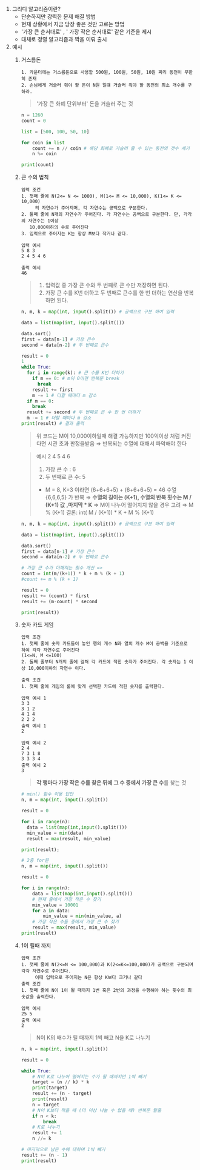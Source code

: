1. 그리디 알고리즘이란? 
    - 단순하지만 강력한 문제 해결 방법
    - 현재 상황에서 지금 당장 좋은 것만 고르는 방법
    - '가장 큰 순서대로' , ' 가장 작은 순서대로' 같은 기준을 제시
    - 대체로 정렬 알고리즘과 짝을 이뤄 출시
2. 예시
    1. 거스름돈 

        ```
        1. 카운터에는 거스름돈으로 사용할 500원, 100원, 50원, 10원 짜리 동전이 무한히 존재
        2. 손님에게 거슬러 줘야 할 돈이 N원 일떄 거슬러 줘야 할 동전의 최소 개수를 구하라.
        ```

        >'가장 큰 화폐 단위부터' 돈을 거슬러 주는 것 

        ```python
        n = 1260
        count = 0

        list = [500, 100, 50, 10]

        for coin in list 
        	count += n // coin # 해당 화폐로 거슬러 줄 수 있는 동전의 갯수 세기
        	n %= coin 

        print(count)
        ```

    2. 큰 수의 법칙 

        ```
        입력 조건
        1. 첫째 줄에 N(2<= N <= 1000), M(1<= M <= 10,000), K(1<= K <= 10,000)
        	 의 자연수가 주어지며, 각 자연수는 공백으로 구분한다. 
        2. 둘째 줄에 N개의 자연수가 주어진다. 각 자연수는 공백으로 구분한다. 단, 각각의 자연수는 1이상
           10,000이하의 수로 주어진다
        3. 입력으로 주어지는 K는 항상 M보다 작거나 같다.

        입력 예시 
        5 8 3
        2 4 5 4 6 

        출력 예시
        46
        ```

        > 1. 입력값 중 가장 큰 수와 두 번째로 큰 수만 저장하면 된다.
        > 2. 가장 큰 수를 K번 더하고 두 번째로 큰수를 한 번 더하는 연산을 반복하면 된다.

        ```python
        n, m, k = map(int, input().split()) # 공백으로 구분 하여 입력

        data = list(map(int, input().split())) 

        data.sort()
        first = data[n-1] # 가장 큰수
        second = data[n-2] # 두 번째로 큰수

        result = 0
        1
        while True:
          for i in range(k): # 큰 수를 K번 더하기 
            if m == 0: # m이 0이면 반복문 break
              break
            result += first 
            m -= 1 # 더할 때마다 m 감소 
          if m == 0:
            break
          result += second # 두 번째로 큰 수 한 번 더하기
          m -= 1 # 더할 때마다 m 감소
        print(result) # 결과 출력
        ```

        >위 코드는 M이 10,000이하일때 해결 가능하지만 
        100억이상 처럼 커진다면 시관 초과 판정을받음 
        ⇒ 반복되는 수열에 대해서 파악해야 한다 

        > 예시 2 4 5 4 6 
        > 1. 가장 큰 수 : 6
        > 2. 두 번째로 큰 수: 5
        > - M = 8, K=3 이라면 
        (6+6+6+5) + (6+6+6+5) = 46
        수열 {6,6,6,5} 가 반복 
        ⇒ **수열의 길이는 (K+1), 수열의 반복 횟수는 M / (K+1) 값** **,마지막 * K** 
        ⇒ M이 나누어 떨어지지 않을 경우 고려 ⇒ M % (K+1) 
        결론: int( M / (K+1)) * K + M % (K+1)

        ```python
        n, m, k = map(int, input().split()) # 공백으로 구분 하여 입력

        data = list(map(int, input().split())) 

        data.sort()
        first = data[n-1] # 가장 큰수
        second = data[n-2] # 두 번째로 큰수

        # 가장 큰 수가 더해지는 횟수 개산 => 
        count = int(m/(k+1)) * k + m % (k + 1)
        #count += m % (k + 1)

        result = 0
        result += (count) * first
        result += (m-count) * second

        print(result))
        ```

    3. 숫자 카드 게임

        ```
        입력 조건
        1. 첫째 줄에 숫자 카드들이 놓인 행의 개수 N과 열의 개수 M이 공백을 기준으로 하여 각각 자연수로 주어진다
        (1<=N, M <=100)
        2. 둘째 줄부터 N개의 줄에 걸쳐 각 카드에 적힌 숫자가 주어진다. 각 숫자는 1 이상 10,000이하의 자연수 이다.

        출력 조건 
        1. 첫째 줄에 게임의 룰에 맞게 선택한 카드에 적힌 숫자를 출력한다.

        입력 예시 1
        3 3
        3 1 2
        4 1 4
        2 2 2
        출력 예시 1
        2

        입력 예시 2
        2 4
        7 3 1 8
        3 3 3 4
        출력 예시 2
        3
        ```

        > **각 행마다 가장 작은 수를 찾은 뒤에 그 수 중에서 가장 큰 수**를 찾는 것

        ```python
        # min() 함수 이용 답안
        n, m = map(int, input().split())

        result = 0

        for i in range(n):
          data = list(map(int,input().split()))
          min_value = min(data)
          result = max(result, min_value)

        print(result);

        # 2중 for문
        n, m = map(int, input().split())

        result = 0

        for i in range(n):
        	data = list(map(int,input().split()))
        	# 현재 줄에서 가장 작은 수 찾기
        	min_value = 10001 
        	for a in data: 
        		min_value = min(min_value, a)
        	# 가장 작은 수들 중에서 가장 큰 수 찾기 
        	result = max(result, min_value)
        print(result)
        ```

    4. 1이 될때 까지

        ```
        입력 조건
        1. 첫째 줄에 N(2<=N <= 100,000)과 K(2<=K<=100,000)가 공백으로 구분되며 각각 자연수로 주어진다.
        	 이때 입력으로 주어지는 N은 항상 K보다 크거나 같다
        출력 조건
        1. 첫째 줄에 N이 1이 될 때까지 1번 혹은 2번의 과정을 수행해야 하는 횟수의 최솟값을 출력한다.

        입력 예시
        25 5
        출력 예시 
        2
        ```

        > N이 K의 배수가 될 때까지 1씩 빼고 N을 K로 나누기 

        ```python
        n, k = map(int, input().split())

        result = 0

        while True:
            # N이 K로 나누어 떨어지는 수가 될 때까지만 1씩 빼기
            target = (n // k) * k
            print(target)
            result += (n - target)
            print(result)
            n = target
            # N이 K보다 작을 때 (더 이상 나눌 수 없을 때) 반복문 탈출
            if n < k:
                break
            # K로 나누기
            result += 1
            n //= k

        # 마지막으로 남은 수에 대하여 1씩 빼기
        result += (n - 1)
        print(result)
        ```
